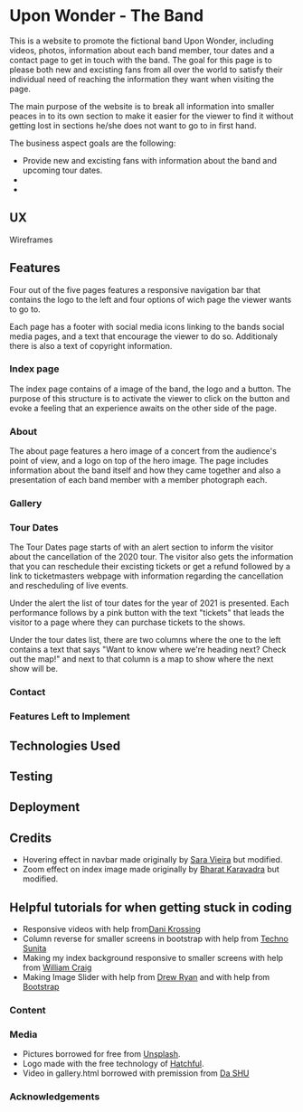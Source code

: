 # Upon Wonder - The Band
This is a website to promote the fictional band Upon Wonder, including videos, photos, information about each band 
member, tour dates and a contact page to get in touch with the band. The goal for this page is to please both new and
excisting fans from all over the world to satisfy their individual need of reaching the information they want when
visiting the page.

The main purpose of the website is to break all information into smaller peaces in to its own section to make it 
easier for the viewer to find it without getting lost in sections he/she does not want to go to in first hand.

The business aspect goals are the following:
* Provide new and excisting fans with information about the band and upcoming tour dates.
* 
* 

## UX

Wireframes

## Features
Four out of the five pages features a responsive navigation bar that contains the logo to the left and four options of wich
page the viewer wants to go to.

Each page has a footer with social media icons linking to the bands social media pages, and a text that encourage the
viewer to do so. Additionaly there is also a text of copyright information. 

### Index page
The index page contains of a image of the band, the logo and a button. The purpose of this structure is to activate 
the viewer to click on the button and evoke a feeling that an experience awaits on the other side of the page.

### About 
The about page features a hero image of a concert from the audience's point of view, and a logo on top of the hero
image. The page includes information about the band itself and how they came together and also a presentation of
each band member with a member photograph each.

### Gallery 
### Tour Dates 
The Tour Dates page starts of with an alert section to inform the visitor about the cancellation of the 2020 tour.
The visitor also gets the information that you can reschedule their excisting tickets or get a refund followed by
a link to ticketmasters webpage with information regarding the cancellation and rescheduling of live events.

Under the alert the list of tour dates for the year of 2021 is presented. Each performance follows by a pink button
with the text "tickets" that leads the visitor to a page where they can purchase tickets to the shows.

Under the tour dates list, there are two columns where the one to the left contains a text that says 
"Want to know where we're heading next? Check out the map!" and next to that column is a map to show where the next
show will be.

### Contact

### Features Left to Implement

## Technologies Used

## Testing

## Deployment

## Credits
- Hovering effect in navbar made originally by [Sara Vieira](https://www.developerdrive.com/8-simple-css-hover-effects/) but modified.
- Zoom effect on index image made originally by [Bharat Karavadra](https://medium.com/@bharatkaravadra/how-to-create-a-css-zoom-in-out-effect-546654fb54e4) but modified.

## Helpful tutorials for when getting stuck in coding
- Responsive videos with help from[Dani Krossing](https://www.youtube.com/watch?v=HjAAC6BGp5c)
- Column reverse for smaller screens in bootstrap with help from [Techno Sunita](https://www.youtube.com/watch?v=MkSn0GbocXw)
- Making my index background responsive to smaller screens with help from [William Craig](https://www.webfx.com/blog/web-design/responsive-background-image/)
- Making Image Slider with help from [Drew Ryan](https://www.youtube.com/watch?v=9cKsq14Kfsw&t=2170s) and with help from [Bootstrap](https://getbootstrap.com/docs/4.0/components/carousel/) 

### Content
### Media
- Pictures borrowed for free from [Unsplash](https://unsplash.com/).
- Logo made with the free technology of [Hatchful](https://hatchful.shopify.com/onboarding/pick-space).
- Video in gallery.html borrowed with premission from [Da SHU](https://www.youtube.com/channel/UC8pmgHZnw2wO4djy1Ur3umA/videos)
### Acknowledgements
